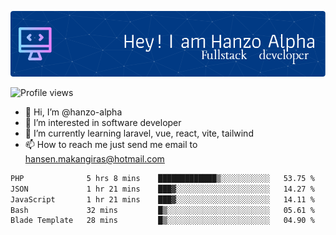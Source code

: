 ![Header](./github-header-image.png)

![Profile views](https://gpvc.arturio.dev/hanzo-alpha)

- 👋 Hi, I’m @hanzo-alpha
- 👀 I’m interested in software developer
- 🌱 I’m currently learning laravel, vue, react, vite, tailwind
- 📫 How to reach me just send me email to hansen.makangiras@hotmail.com 

<!---
hanzo-alpha/hanzo-alpha is a ✨ special ✨ repository because its `README.md` (this file) appears on your GitHub profile.
You can click the Preview link to take a look at your changes.
--->

<!--START_SECTION:waka-->

```txt
PHP              5 hrs 8 mins    █████████████▒░░░░░░░░░░░   53.75 %
JSON             1 hr 21 mins    ███▓░░░░░░░░░░░░░░░░░░░░░   14.27 %
JavaScript       1 hr 21 mins    ███▓░░░░░░░░░░░░░░░░░░░░░   14.11 %
Bash             32 mins         █▒░░░░░░░░░░░░░░░░░░░░░░░   05.61 %
Blade Template   28 mins         █▒░░░░░░░░░░░░░░░░░░░░░░░   04.90 %
```

<!--END_SECTION:waka-->
